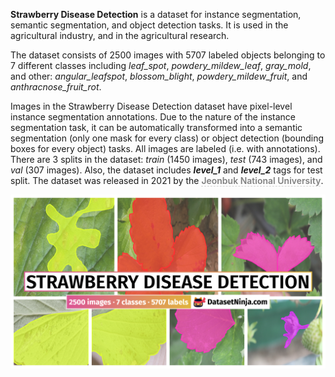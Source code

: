 **Strawberry Disease Detection** is a dataset for instance segmentation, semantic segmentation, and object detection tasks. It is used in the agricultural industry, and in the agricultural research. 

The dataset consists of 2500 images with 5707 labeled objects belonging to 7 different classes including *leaf_spot*, *powdery_mildew_leaf*, *gray_mold*, and other: *angular_leafspot*, *blossom_blight*, *powdery_mildew_fruit*, and *anthracnose_fruit_rot*.

Images in the Strawberry Disease Detection dataset have pixel-level instance segmentation annotations. Due to the nature of the instance segmentation task, it can be automatically transformed into a semantic segmentation (only one mask for every class) or object detection (bounding boxes for every object) tasks. All images are labeled (i.e. with annotations). There are 3 splits in the dataset: *train* (1450 images), *test* (743 images), and *val* (307 images). Also, the dataset includes ***level_1*** and ***level_2*** tags for test split. The dataset was released in 2021 by the <span style="font-weight: 600; color: grey; border-bottom: 1px dashed #d3d3d3;">Jeonbuk National University</span>.

<img src="https://github.com/dataset-ninja/strawberry-disease-detection/raw/main/visualizations/poster.png">

